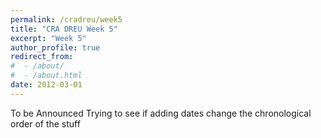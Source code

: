 ```yaml
---
permalink: /cradreu/week5
title: "CRA DREU Week 5"
excerpt: "Week 5"
author_profile: true
redirect_from: 
#  - /about/
#  - /about.html
date: 2012-03-01
---
```

To be Announced
Trying to see if adding dates change the chronological order of the stuff